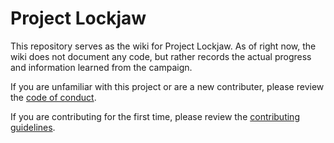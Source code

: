 
# Project Lockjaw

This repository serves as the wiki for Project Lockjaw. As of right now, the wiki does not document any code, but rather records the actual progress and information learned from the campaign. 

If you are unfamiliar with this project or are a new contributer, please review the [code of conduct](https://github.com/ranjit-ao/lockjaw/blob/master/CODE_OF_CONDUCT.md "CODE_OF_CONDUCT.md").

If you are contributing for the first time, please review the [contributing guidelines](https://github.com/ranjit-ao/lockjaw/blob/master/CONTRIBUTING.md "CONTRIBUTING.md").
